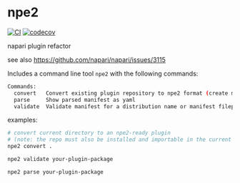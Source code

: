 # npe2

[![CI](https://github.com/napari/npe2/actions/workflows/ci.yml/badge.svg)](https://github.com/napari/npe2/actions/workflows/ci.yml)
[![codecov](https://codecov.io/gh/napari/npe2/branch/main/graph/badge.svg?token=FTH635x542)](https://codecov.io/gh/napari/npe2)

napari plugin refactor

see also https://github.com/napari/napari/issues/3115

Includes a command line tool `npe2` with the following commands:
```bash
Commands:
  convert   Convert existing plugin repository to npe2 format (create manifest, update setup.cfg)
  parse     Show parsed manifest as yaml
  validate  Validate manifest for a distribution name or manifest filepath.
```

examples:

```bash
# convert current directory to an npe2-ready plugin
# (note: the repo must also be installed and importable in the current environment)
npe2 convert .
```

```bash
npe2 validate your-plugin-package
```

```bash
npe2 parse your-plugin-package
```
